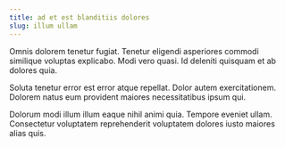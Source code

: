 ```yaml
---
title: ad et est blanditiis dolores
slug: illum ullam
---
```


Omnis dolorem tenetur fugiat. Tenetur eligendi asperiores commodi similique voluptas explicabo. Modi vero quasi. Id deleniti quisquam et ab dolores quia.

Soluta tenetur error est error atque repellat. Dolor autem exercitationem. Dolorem natus eum provident maiores necessitatibus ipsum qui.

Dolorum modi illum illum eaque nihil animi quia. Tempore eveniet ullam. Consectetur voluptatem reprehenderit voluptatem dolores iusto maiores alias quis.
